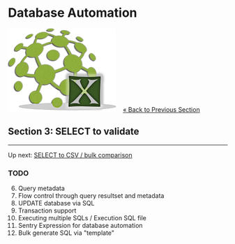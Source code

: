 # Database Automation

![logo](image/logo-x.png) &nbsp;&nbsp;&nbsp;[« Back to Previous Section](Database-Automation-selectinspect.md)

## Section 3: SELECT to validate


---

Up next: [SELECT to CSV / bulk comparison](Database-Automation-selectcsv.md)

### TODO
6)	Query metadata
7)	Flow control through query resultset and metadata
8)	UPDATE database via SQL
9)	Transaction support
10)	Executing multiple SQLs / Execution SQL file
11)	Sentry Expression for database automation 
12)	Bulk generate SQL via "template"

